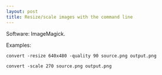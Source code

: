 ```yaml
---
layout: post
title: Resize/scale images with the command line
---
```


Software: ImageMagick.

Examples:

    convert -resize 640x480 -quality 90 source.png output.png

    convert -scale 270 source.png output.png
